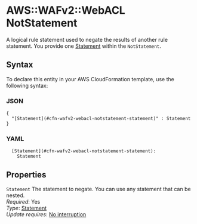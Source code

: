 # AWS::WAFv2::WebACL NotStatement<a name="aws-properties-wafv2-webacl-notstatement"></a>

A logical rule statement used to negate the results of another rule statement\. You provide one [Statement](https://docs.aws.amazon.com/AWSCloudFormation/latest/UserGuide/aws-properties-wafv2-webacl-notstatement.html#cfn-wafv2-webacl-notstatement-statement) within the `NotStatement`\.

## Syntax<a name="aws-properties-wafv2-webacl-notstatement-syntax"></a>

To declare this entity in your AWS CloudFormation template, use the following syntax:

### JSON<a name="aws-properties-wafv2-webacl-notstatement-syntax.json"></a>

```
{
  "[Statement](#cfn-wafv2-webacl-notstatement-statement)" : Statement
}
```

### YAML<a name="aws-properties-wafv2-webacl-notstatement-syntax.yaml"></a>

```
  [Statement](#cfn-wafv2-webacl-notstatement-statement):
    Statement
```

## Properties<a name="aws-properties-wafv2-webacl-notstatement-properties"></a>

`Statement` <a name="cfn-wafv2-webacl-notstatement-statement"></a>
The statement to negate\. You can use any statement that can be nested\.  
_Required_: Yes  
_Type_: [Statement](aws-properties-wafv2-webacl-statement.md)  
_Update requires_: [No interruption](https://docs.aws.amazon.com/AWSCloudFormation/latest/UserGuide/using-cfn-updating-stacks-update-behaviors.html#update-no-interrupt)

